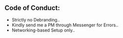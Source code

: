 ## Code of Conduct:

* Strictly no Debranding..
* Kindly send me a PM through Messenger for Errors..
* Networking-based Setup only..
